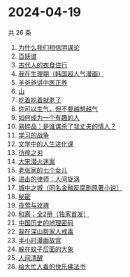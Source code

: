 # 2024-04-19

共 26 条

<!-- BEGIN WEREAD -->
<!-- 最后更新时间 2024-04-19 15:01:01 +0800 -->
1. [为什么我们相信阴谋论](https://weread.qq.com/web/bookDetail/5da32ca0813ab8bc3g015a3c)
1. [百妖谱](https://weread.qq.com/web/bookDetail/0803206071e91694080b9d4)
1. [古代人的衣食住行](https://weread.qq.com/web/bookDetail/6ba32080813ab8b82g014a38)
1. [我在生理期（韩国超人气漫画）](https://weread.qq.com/web/bookDetail/a6732370813ab8bb3g012206)
1. [羊爸爸讲中医正养](https://weread.qq.com/web/bookDetail/07232a00813ab83a7g0109ab)
1. [山](https://weread.qq.com/web/bookDetail/ac132cd071a2727bac1b359)
1. [吃着吃着就老了](https://weread.qq.com/web/bookDetail/a0b32400813ab8babg0111ca)
1. [你可以生气，但不要越想越气](https://weread.qq.com/web/bookDetail/e92325c0728dd5b6e92bb8e)
1. [如何成为一个有趣的人](https://weread.qq.com/web/bookDetail/d9f327b05ddc12d9f708421)
1. [易碎品：是谁谋杀了我丈夫的情人？](https://weread.qq.com/web/bookDetail/82032500813ab8bacg016238)
1. [学习的战争](https://weread.qq.com/web/bookDetail/c6a321c0813ab801ag011934)
1. [文学中的人生进化课](https://weread.qq.com/web/bookDetail/60532fe0813ab7dc3g0127f3)
1. [彷徨之刃](https://weread.qq.com/web/bookDetail/e44327d05c7edee44530f9e)
1. [大宋潜火迷案](https://weread.qq.com/web/bookDetail/b7f32560813ab8b31g013dd1)
1. [老张家的七个女儿](https://weread.qq.com/web/bookDetail/12332100813ab8b6cg0155cf)
1. [进击的律师：人间旋涡](https://weread.qq.com/web/bookDetail/1aa32310813ab8b4ag0163db)
1. [城中之城（同名金融反腐剧原著小说）](https://weread.qq.com/web/bookDetail/0fc32ea0813ab6c13g012065)
1. [秘密](https://weread.qq.com/web/bookDetail/fe1322f05d011bfe19a6307)
1. [夜莺与玫瑰](https://weread.qq.com/web/bookDetail/41932a8071c3a930419f195)
1. [和离：全2册（独家首发）](https://weread.qq.com/web/bookDetail/80e327d0813ab8b9eg019e8e)
1. [中国历史的地理密码](https://weread.qq.com/web/bookDetail/94f32730813ab859cg017e26)
1. [我在深山帮家人戒毒](https://weread.qq.com/web/bookDetail/cce32280813ab8b38g010a15)
1. [半小时漫画故宫](https://weread.qq.com/web/bookDetail/66e32950813ab82dag011457)
1. [躲在蚊子后面的大象](https://weread.qq.com/web/bookDetail/bfc32800813ab883bg0165f3)
1. [人间清醒](https://weread.qq.com/web/bookDetail/10832840726b36101088487)
1. [给大忙人看的快乐佛法书](https://weread.qq.com/web/bookDetail/92b32b00813ab8ba3g016193)
<!-- END WEREAD -->